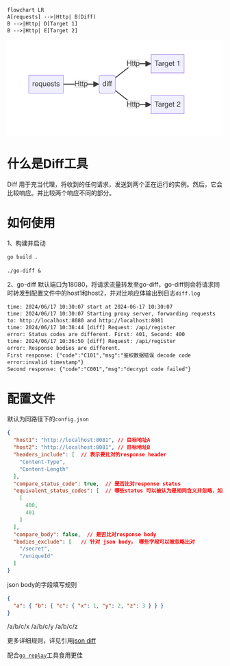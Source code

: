 
```mermaid
flowchart LR
A[requests] -->|Http| B(Diff)
B -->|Http| D[Target 1]
B -->|Http| E[Target 2]
```
![img.png](img.png)

# 什么是Diff工具
Diff 用于充当代理，将收到的任何请求，发送到两个正在运行的实例。然后，它会比较响应。并比较两个响应不同的部分。

# 如何使用
1、构建并启动
```shell
go build .

./go-diff &
```
2、go-diff 默认端口为18080，将请求流量转发至go-diff，go-diff则会将请求同时转发到配置文件中的host1和host2，并对比响应体输出到日志`diff.log`

```
time: 2024/06/17 10:30:07 start at 2024-06-17 10:30:07
time: 2024/06/17 10:30:07 Starting proxy server, forwarding requests to: http://localhost:8080 and http://localhost:8081
time: 2024/06/17 10:36:44 [diff] Request: /api/register
error: Status codes are different. First: 401, Second: 400
time: 2024/06/17 10:36:50 [diff] Request: /api/register
error: Response bodies are different.
First response: {"code":"C101","msg":"鉴权数据错误 decode code error:invalid timestamp"}
Second response: {"code":"C001","msg":"decrypt code failed"}
```
# 配置文件
默认为同路径下的`config.json`
```json
{
  "host1": "http://localhost:8081", // 目标地址A
  "host2": "http://localhost:8081", // 目标地址B
  "headers_include": [  // 表示要比对的response header
    "Content-Type",
    "Content-Length"
  ],
  "compare_status_code": true,  // 是否比对response status
  "equivalent_status_codes": [  // 哪些status 可以被认为是相同含义并忽略，如示例 400与401可看作相同含义
    [
      400,
      401
    ]
  ],
  "compare_body": false,  // 是否比对response body
  "bodies_exclude": [   // 针对 json body， 哪些字段可以被忽略比对
    "/secret",
    "/uniqueId"
  ]
}

```
json body的字段填写规则
```json
{
  "a": { "b": { "c": { "x": 1, "y": 2, "z": 3 } } }
}
```
/a/b/c/x
/a/b/c/y
/a/b/c/z

更多详细规则，详见引用[json diff](https://github.com/wI2L/jsondiff)

配合[`go replay`](https://github.com/buger/goreplay)工具食用更佳
